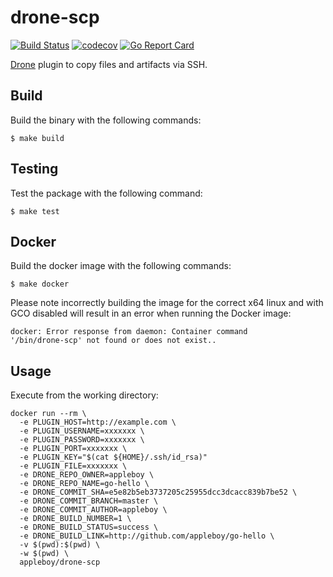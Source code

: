 # drone-scp

[![Build Status](https://travis-ci.org/appleboy/drone-scp.svg?branch=master)](https://travis-ci.org/appleboy/drone-scp) [![codecov](https://codecov.io/gh/appleboy/drone-scp/branch/master/graph/badge.svg)](https://codecov.io/gh/appleboy/drone-scp) [![Go Report Card](https://goreportcard.com/badge/github.com/appleboy/drone-scp)](https://goreportcard.com/report/github.com/appleboy/drone-scp)

[Drone](https://github.com/drone/drone) plugin to copy files and artifacts via SSH. 

## Build

Build the binary with the following commands:

```
$ make build
```

## Testing

Test the package with the following command:

```
$ make test
```

## Docker

Build the docker image with the following commands:

```
$ make docker
```

Please note incorrectly building the image for the correct x64 linux and with
GCO disabled will result in an error when running the Docker image:

```
docker: Error response from daemon: Container command
'/bin/drone-scp' not found or does not exist..
```

## Usage

Execute from the working directory:

```
docker run --rm \
  -e PLUGIN_HOST=http://example.com \
  -e PLUGIN_USERNAME=xxxxxxx \
  -e PLUGIN_PASSWORD=xxxxxxx \
  -e PLUGIN_PORT=xxxxxxx \
  -e PLUGIN_KEY="$(cat ${HOME}/.ssh/id_rsa)"
  -e PLUGIN_FILE=xxxxxxx \
  -e DRONE_REPO_OWNER=appleboy \
  -e DRONE_REPO_NAME=go-hello \
  -e DRONE_COMMIT_SHA=e5e82b5eb3737205c25955dcc3dcacc839b7be52 \
  -e DRONE_COMMIT_BRANCH=master \
  -e DRONE_COMMIT_AUTHOR=appleboy \
  -e DRONE_BUILD_NUMBER=1 \
  -e DRONE_BUILD_STATUS=success \
  -e DRONE_BUILD_LINK=http://github.com/appleboy/go-hello \
  -v $(pwd):$(pwd) \
  -w $(pwd) \
  appleboy/drone-scp
```
